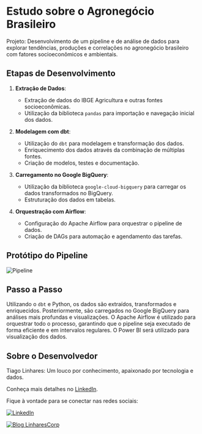 # Estudo sobre o Agronegócio Brasileiro

Projeto: Desenvolvimento de um pipeline e de análise de dados para explorar tendências, produções e correlações no agronegócio brasileiro com fatores socioeconômicos e ambientais.

## Etapas de Desenvolvimento

1. **Extração de Dados**:
    - Extração de dados do IBGE Agricultura e outras fontes socioeconômicas.
    - Utilização da biblioteca `pandas` para importação e navegação inicial dos dados.

2. **Modelagem com dbt**:
    - Utilização do `dbt` para modelagem e transformação dos dados.
    - Enriquecimento dos dados através da combinação de múltiplas fontes.
    - Criação de modelos, testes e documentação.

3. **Carregamento no Google BigQuery**:
    - Utilização da biblioteca `google-cloud-bigquery` para carregar os dados transformados no BigQuery.
    - Estruturação dos dados em tabelas.

4. **Orquestração com Airflow**:
    - Configuração do Apache Airflow para orquestrar o pipeline de dados.
    - Criação de DAGs para automação e agendamento das tarefas.

## Protótipo do Pipeline

![Pipeline](https://media.licdn.com/dms/image/D4D22AQE_Rf0SFS-pMg/feedshare-shrink_1280/0/1691353538995?e=1694649600&v=beta&t=_EgvKfqvGHxNZccroxbDVdiSuUDX2DxAOnsJQmyspkQ)

## Passo a Passo

Utilizando o `dbt` e Python, os dados são extraídos, transformados e enriquecidos. Posteriormente, são carregados no Google BigQuery para análises mais profundas e visualizações. O Apache Airflow é utilizado para orquestrar todo o processo, garantindo que o pipeline seja executado de forma eficiente e em intervalos regulares.
O Power BI será utilizado para visualização dos dados.

## Sobre o Desenvolvedor

Tiago Linhares: Um louco por conhecimento, apaixonado por tecnologia e dados.

Conheça mais detalhes no [LinkedIn](https://www.linkedin.com/in/tiago-linhares/).

Fique à vontade para se conectar nas redes sociais:

[![LinkedIn](https://img.shields.io/badge/-LinkedIn-%230077B5?style=for-the-badge&logo=linkedin&logoColor=white)](https://www.linkedin.com/in/tiago-linhares/)

[![Blog LinharesCorp](https://img.shields.io/badge/-LinharesCorp%20Blog-%230077B5?style=for-the-badge&logo=blogger&logoColor=white)](https://www.linharescorp.com/blog)
